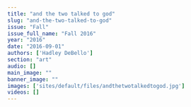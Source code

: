 ```yaml
---
title: "and the two talked to god"
slug: "and-the-two-talked-to-god"
issue: "Fall"
issue_full_name: "Fall 2016"
year: "2016"
date: "2016-09-01"
authors: ['Hadley DeBello']
section: "art"
audio: []
main_image: ""
banner_image: ""
images: ['sites/default/files/andthetwotalkedtogod.jpg']
videos: []
---
```

